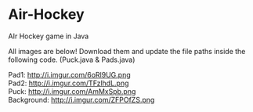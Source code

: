 # Air-Hockey
AIr Hockey game in Java


All images are below!
Download them and update the file paths inside the following code. (Puck.java & Pads.java)

Pad1: http://i.imgur.com/6oRl9UG.png                  
Pad2: http://i.imgur.com/TFzlhdL.png              
Puck: http://i.imgur.com/AmMxSpb.png              
Background: http://i.imgur.com/ZFPOfZS.png              
